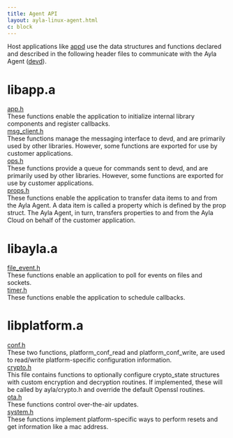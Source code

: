```yaml
---
title: Agent API
layout: ayla-linux-agent.html
c: block
---
```


Host applications like [appd](https://github.com/AylaNetworks/device_linux_public/tree/master/app/appd) use the data structures and functions declared and described in the following header files to communicate with the Ayla Agent ([devd](https://github.com/AylaNetworks/device_linux_public/tree/master/daemon/devd)).

# libapp.a 

<div class="row hspace">
<div class="col-lg-3 col-md-5 col-sm-12">
<a href="https://github.com/AylaNetworks/device_linux_public/blob/master/lib/app/include/app/app.h">app.h</a>
</div>
<div class="col-lg-9 col-md-7 col-sm-12">
These functions enable the application to initialize internal library components and register callbacks.
</div>
</div>

<div class="row hspace">
<div class="col-lg-3 col-md-5 col-sm-12">
<a href="https://github.com/AylaNetworks/device_linux_public/blob/master/lib/app/include/app/msg_client.h">msg_client.h</a>
</div>
<div class="col-lg-9 col-md-7 col-sm-12">
These functions manage the messaging interface to devd, and are primarily used by other libraries. However, some functions are exported for use by customer applications.
</div>
</div>

<div class="row hspace">
<div class="col-lg-3 col-md-5 col-sm-12">
<a href="https://github.com/AylaNetworks/device_linux_public/blob/master/lib/app/include/app/ops.h">ops.h</a>
</div>
<div class="col-lg-9 col-md-7 col-sm-12">
These functions provide a queue for commands sent to devd, and are primarily used by other libraries. However, some functions are exported for use by customer applications.
</div>
</div>

<div class="row hspace">
<div class="col-lg-3 col-md-5 col-sm-12">
<a href="https://github.com/AylaNetworks/device_linux_public/blob/master/lib/app/include/app/props.h">props.h</a>
</div>
<div class="col-lg-9 col-md-7 col-sm-12">
These functions enable the application to transfer data items to and from the Ayla Agent. A data item is called a property which is defined by the prop struct. The Ayla Agent, in turn, transfers properties to and from the Ayla Cloud on behalf of the customer application.
</div>
</div>

# libayla.a

<div class="row hspace">
<div class="col-lg-3 col-md-5 col-sm-12">
<a href="https://github.com/AylaNetworks/device_linux_public/blob/master/lib/ayla/include/ayla/file_event.h">file_event.h</a>
</div>
<div class="col-lg-9 col-md-7 col-sm-12">
These functions enable an application to poll for events on files and sockets.
</div>
</div>

<div class="row hspace">
<div class="col-lg-3 col-md-5 col-sm-12">
<a href="https://github.com/AylaNetworks/device_linux_public/blob/master/lib/ayla/include/ayla/timer.h">timer.h</a>
</div>
<div class="col-lg-9 col-md-7 col-sm-12">
These functions enable the application to schedule callbacks.
</div>
</div>

# libplatform.a

<div class="row hspace">
<div class="col-lg-3 col-md-5 col-sm-12">
<a href="https://github.com/AylaNetworks/device_linux_public/blob/master/lib/platform/include/platform/conf.h">conf.h</a>
</div>
<div class="col-lg-9 col-md-7 col-sm-12">
These two functions, platform_conf_read and platform_conf_write, are used to read/write platform-specific configuration information.
</div>
</div>

<div class="row hspace">
<div class="col-lg-3 col-md-5 col-sm-12">
<a href="https://github.com/AylaNetworks/device_linux_public/blob/master/lib/platform/include/platform/crypto.h">crypto.h</a>
</div>
<div class="col-lg-9 col-md-7 col-sm-12">
This file contains functions to optionally configure crypto_state structures with custom encryption and decryption routines.  If implemented, these will be called by ayla/crypto.h and override the default Openssl routines.
</div>
</div>

<div class="row hspace">
<div class="col-lg-3 col-md-5 col-sm-12">
<a href="https://github.com/AylaNetworks/device_linux_public/blob/master/lib/platform/include/platform/ota.h">ota.h</a>
</div>
<div class="col-lg-9 col-md-7 col-sm-12">
These functions control over-the-air updates.
</div>
</div>

<div class="row hspace">
<div class="col-lg-3 col-md-5 col-sm-12">
<a href="https://github.com/AylaNetworks/device_linux_public/blob/master/lib/platform/include/platform/system.h">system.h</a>
</div>
<div class="col-lg-9 col-md-7 col-sm-12">
These functions implement platform-specific ways to perform resets and get information like a mac address.
</div>
</div>

